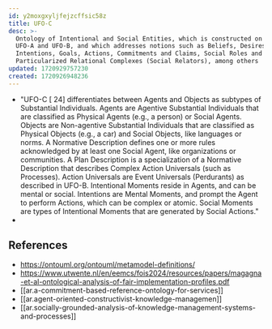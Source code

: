 ```yaml
---
id: y2moxgxyljfejzcffsic58z
title: UFO-C
desc: >-
  Ontology of Intentional and Social Entities, which is constructed on top of
  UFO-A and UFO-B, and which addresses notions such as Beliefs, Desires,
  Intentions, Goals, Actions, Commitments and Claims, Social Roles and Social
  Particularized Relational Complexes (Social Relators), among others
updated: 1720929757230
created: 1720926948236
---
```




- "UFO-C [ 24] differentiates between Agents and Objects as subtypes of Substantial Individuals. Agents are Agentive Substantial Individuals that are classified as Physical Agents (e.g., a person) or Social Agents. Objects are Non-agentive Substantial Individuals that are classified as Physical Objects (e.g., a car) and Social Objects, like languages or norms. A Normative Description defines one or more rules acknowledged by at least one Social Agent, like organizations or communities. A Plan Description is a specialization of a Normative Description that describes Complex Action Universals (such as Processes). Action Universals are Event Universals (Perdurants) as described in UFO-B. Intentional Moments reside in Agents, and can be mental or social. Intentions are Mental Moments, and prompt the Agent to perform Actions, which can be complex or atomic. Social Moments are types of Intentional Moments that are generated by Social Actions."
- 

## References

- https://ontouml.org/ontouml/metamodel-definitions/
- https://www.utwente.nl/en/eemcs/fois2024/resources/papers/magagna-et-al-ontological-analysis-of-fair-implementation-profiles.pdf
- [[ar.a-commitment-based-reference-ontology-for-services]]
- [[ar.agent-oriented-constructivist-knowledge-managemen]]
- [[ar.socially-grounded-analysis-of-knowledge-management-systems-and-processes]]